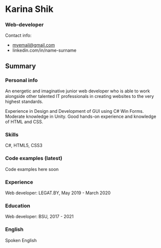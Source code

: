 # Karina Shik
### Web-developer


Contact info:
* myemail@gmail.com
* linkedin.com/in/name-surname


## Summary


### Personal info

An energetic and imaginative junior web developer who is able to work alongside other talented IT professionals in creating websites
to the very highest standards.

Experience in Design and Development of GUI using C# Win Forms. Moderate knowledge in Unity. Good hands-on experience and knowledge of HTML and CSS.


### Skills

C#, HTML5, CSS3


### Code examples (latest)

Code examples here soon


### Experience

Web developer: LEGAT.BY, May 2019 - March 2020


### Education

Web developer: BSU, 2017 - 2021


### English

Spoken English
